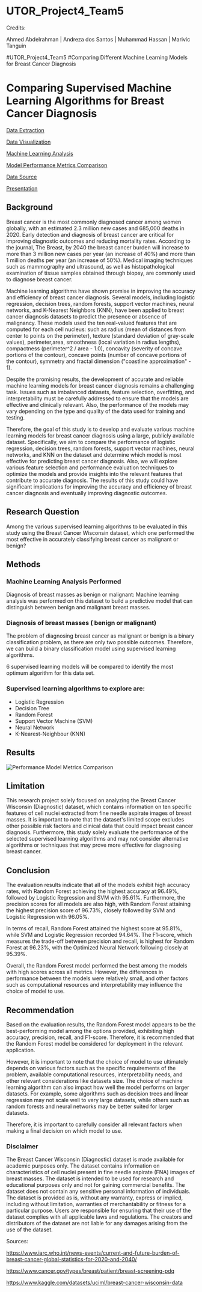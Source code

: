 # UTOR_Project4_Team5
Credits:

Ahmed Abdelrahman | Andreza dos Santos | Muhammad Hassan | Marivic Tanguin


#UTOR_Project4_Team5
#Comparing Different Machine Learning Models for Breast Cancer Diagnosis


# Comparing Supervised Machine Learning Algorithms for Breast Cancer Diagnosis

[Data Extraction](https://github.com/Ahmadhha/UTOR_Project4_Team5/blob/main/Data%20Extraction.ipynb)

[Data Visualization](https://public.tableau.com/app/profile/andreza.dos.santos6466/viz/BreastCancer-MeanProject/Story1?publish=yes)

[Machine Learning Analysis](https://github.com/Ahmadhha/UTOR_Project4_Team5/blob/main/Machine%20Learning.ipynb)

[Model Performance Metrics Comparison](https://public.tableau.com/app/profile/mtanguin/viz/ModelPerformanceMetricsComparison/Dashboard1#1)

[Data Source](https://www.kaggle.com/datasets/uciml/breast-cancer-wisconsin-data?select=data.csv)

[Presentation](https://docs.google.com/presentation/d/1HRPYjpFacVPwD4IIRp076iLtkR5-W-82ltuACiWLI4s/edit?usp=sharing)

## Background
Breast cancer is the most commonly diagnosed cancer among women globally, with an estimated 2.3 million new cases and 685,000 deaths in 2020. Early detection and diagnosis of breast cancer are critical for improving diagnostic outcomes and reducing mortality rates. According to the journal, The Breast, by 2040 the breast cancer burden will increase to more than 3 million new cases per year (an increase of 40%) and more than 1 million deaths per year (an increase of 50%).
Medical imaging techniques such as mammography and ultrasound, as well as histopathological examination of tissue samples obtained through biopsy, are commonly used to diagnose breast cancer.

Machine learning algorithms have shown promise in improving the accuracy and efficiency of breast cancer diagnosis. Several models, including logistic regression, decision trees, random forests, support vector machines, neural networks, and K-Nearest Neighbors (KNN), have been applied to breast cancer diagnosis datasets to predict the presence or absence of malignancy. These models used the ten real-valued features that are computed for each cell nucleus: such as radius (mean of distances from center to points on the perimeter), 
texture (standard deviation of gray-scale values), perimeter,area, smoothness (local variation in radius lengths), compactness (perimeter^2 / area - 1.0), concavity (severity of concave portions of the contour), concave points (number of concave portions of the contour), symmetry and fractal dimension ("coastline approximation" - 1).

Despite the promising results, the development of accurate and reliable machine learning models for breast cancer diagnosis remains a challenging task. Issues such as imbalanced datasets, feature selection, overfitting, and interpretability must be carefully addressed to ensure that the models are effective and clinically relevant. Also, the performance of the models may vary depending on the type and quality of the data used for training and testing.

Therefore, the goal of this study is to develop and evaluate various machine learning models for breast cancer diagnosis using a large, publicly available dataset. Specifically, we aim to compare the performance of logistic regression, decision trees, random forests, support vector machines, neural networks, and KNN on the dataset and determine which model is most effective for predicting breast cancer diagnosis. Also, we will explore various feature selection and performance evaluation techniques to optimize the models and provide insights into the relevant features that contribute to accurate diagnosis. The results of this study could have significant implications for improving the accuracy and efficiency of breast cancer diagnosis and eventually improving diagnostic outcomes.

## Research Question
Among the various supervised learning algorithms to be evaluated in this study using the Breast Cancer Wisconsin dataset, which one performed the most effective in accurately classifying breast cancer as malignant or benign?

## Methods

### Machine Learning Analysis Performed
Diagnosis of breast masses as benign or malignant: Machine learning analysis was performed on this dataset to build a predictive model that can distinguish between benign and malignant breast masses.

### Diagnosis of breast masses ( benign or malignant)
The problem of diagnosing breast cancer as malignant or benign is a binary classification problem, as there are only two possible outcomes. Therefore, we can build a binary classification model using supervised learning algorithms.

6 supervised learning models will be compared to identify the most optimum algorithm for this data set.

### Supervised learning algorithms to explore are:
  - Logistic Regression
  - Decision Tree
  - Random Forest
  - Support Vector Machine (SVM)
  - Neural Network
  - K-Nearest-Neighbour (KNN)


## Results



![Performance Model Metrics Comparison](https://user-images.githubusercontent.com/114210481/232283305-462a7c37-43f0-4104-ad06-e3af3e3e8778.jpg)



## Limitation
This research project solely focused on analyzing the Breast Cancer Wisconsin (Diagnostic) dataset, which contains information on ten specific features of cell nuclei extracted from fine needle aspirate images of breast masses. It is important to note that the dataset's limited scope excludes other possible risk factors and clinical data that could impact breast cancer diagnosis. Furthermore, this study solely evaluate the performance of the selected supervised learning algorithms and may not consider alternative algorithms or techniques that may prove more effective for diagnosing breast cancer.


## Conclusion
The evaluation results indicate that all of the models exhibit high accuracy rates, with Random Forest achieving the highest accuracy at 96.49%, followed by Logistic Regression and SVM with 95.61%. Furthermore, the precision scores for all models are also high, with Random Forest attaining the highest precision score of 96.73%, closely followed by SVM and Logistic Regression with 96.05%.

In terms of recall, Random Forest attained the highest score at 95.81%, while SVM and Logistic Regression recorded 94.64%. The F1-score, which measures the trade-off between precision and recall, is highest for Random Forest at 96.23%, with the Optimized Neural Network following closely at 95.39%.

Overall, the Random Forest model performed the best among the models with high scores across all metrics. However, the differences in performance between the models were relatively small, and other factors such as computational resources and interpretability may influence the choice of model to use.

## Recommendation
Based on the evaluation results, the Random Forest model appears to be the best-performing model among the options provided, exhibiting high accuracy, precision, recall, and F1-score. Therefore, it is recommended that the Random Forest model be considered for deployment in the relevant application.

However, it is important to note that the choice of model to use ultimately depends on various factors such as the specific requirements of the problem, available computational resources, interpretability needs, and other relevant considerations like datasets size. The choice of machine learning algorithm can also impact how well the model performs on larger datasets. For example, some algorithms such as decision trees and linear regression may not scale well to very large datasets, while others such as random forests and neural networks may be better suited for larger datasets.

Therefore, it is important to carefully consider all relevant factors when making a final decision on which model to use.


### Disclaimer
The Breast Cancer Wisconsin (Diagnostic) dataset is made available for academic purposes only. The dataset contains information on characteristics of cell nuclei present in fine needle aspirate (FNA) images of breast masses. The dataset is intended to be used for research and educational purposes only and not for gaining commercial benefits. The dataset does not contain any sensitive personal information of individuals. The dataset is provided as is, without any warranty, express or implied, including without limitation, warranties of merchantability or fitness for a particular purpose. Users are responsible for ensuring that their use of the dataset complies with all applicable laws and regulations. The creators and distributors of the dataset are not liable for any damages arising from the use of the dataset.



Sources: 

https://www.iarc.who.int/news-events/current-and-future-burden-of-breast-cancer-global-statistics-for-2020-and-2040/

https://www.cancer.gov/types/breast/patient/breast-screening-pdq

https://www.kaggle.com/datasets/uciml/breast-cancer-wisconsin-data
